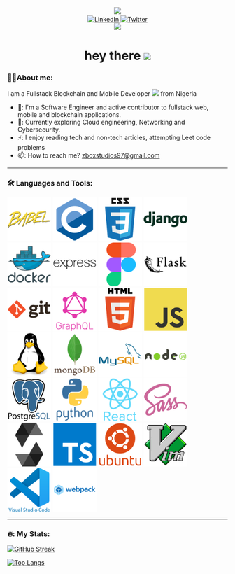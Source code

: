 <div id="header" align="center">
  <img src="https://media.giphy.com/media/qgQUggAC3Pfv687qPC/giphy.gif" width="300" />
  
  <div id="badges">
    <a href="https://www.linkedin.com/in/ebenezer-ononogbu-b1a881257">
      <img src="https://img.shields.io/badge/Linkedin-white?logo=linkedin&logoColor=blue&style=for-the-badge" alt="LinkedIn" />
    </a>
    <a href="https://twitter.com/ceoCodes">
      <img src="https://img.shields.io/badge/Twitter-blue?logo=twitter&logoColor=white&style=for-the-badge" alt="Twitter" />
    </a>
  </div>
  <img src="https://komarev.com/ghpvc/?username=E-Zbox" />
  <h1>
    hey there
    <img src="https://media.giphy.com/media/hvRJCLFzcasrR4ia7z/giphy.gif" width="30px" />
  </h1>
</div>

### 👨‍💻About me:

I am a Fullstack Blockchain and Mobile Developer <img src="https://media.giphy.com/media/WUlplcMpOCEmTGBtBW/giphy.gif" width="30"> from Nigeria

- 🔭: I'm a Software Engineer and active contributor to fullstack web, mobile and blockchain applications.
- 🌱: Currently exploring Cloud engineering, Networking and Cybersecurity.
- ⚡: I enjoy reading tech and non-tech articles, attempting Leet code problems
- 📫: How to reach me? [zboxstudios97@gmail.com](mailto:zboxstudios97@gmail.com)

---

### 🛠️ Languages and Tools:

<div>
  <img src="https://github.com/devicons/devicon/blob/master/icons/babel/babel-original.svg" title="Babel" alt="Babel" width="100" height="100" />
  <img src="https://github.com/devicons/devicon/blob/master/icons/c/c-original.svg" title="C" alt="C" width="100" height="100" />
  <img src="https://github.com/devicons/devicon/blob/master/icons/css3/css3-original-wordmark.svg" title="CSS3" alt="CSS3" width="100" height="100" />
  <img src="https://github.com/devicons/devicon/blob/master/icons/django/django-plain-wordmark.svg" title="Django" alt="Django" width="100" height="100" />
  <img src="https://github.com/devicons/devicon/blob/master/icons/docker/docker-original-wordmark.svg" title="Docker" alt="Docker" width="100" height="100" />
  <img src="https://github.com/devicons/devicon/blob/master/icons/express/express-original-wordmark.svg" title="Express" alt="Express" width="100" height="100" />
  <img src="https://github.com/devicons/devicon/blob/master/icons/figma/figma-original.svg" title="Figma" alt="Figma" width="100" height="100" />
  <img src="https://github.com/devicons/devicon/blob/master/icons/flask/flask-original-wordmark.svg" title="Flask" alt="Flask" width="100" height="100" />
  <img src="https://github.com/devicons/devicon/blob/master/icons/git/git-original-wordmark.svg" title="Git" alt="Git" width="100" height="100" />
  <img src="https://github.com/devicons/devicon/blob/master/icons/graphql/graphql-plain-wordmark.svg" title="GraphQL" alt="GraphQL" width="100" height="100" />
  <img src="https://github.com/devicons/devicon/blob/master/icons/html5/html5-original-wordmark.svg" title="HTML5" alt="HTML5" width="100" height="100" />
  <img src="https://github.com/devicons/devicon/blob/master/icons/javascript/javascript-original.svg" title="JavaScript" alt="JavaScript" width="100" height="100" />
  <img src="https://github.com/devicons/devicon/blob/master/icons/linux/linux-original.svg" title="Linux" alt="Linux" width="100" height="100" />
  <img src="https://github.com/devicons/devicon/blob/master/icons/mongodb/mongodb-original-wordmark.svg" title="MongoDb" alt="MongoDb" width="100" height="100" />
  <img src="https://github.com/devicons/devicon/blob/master/icons/mysql/mysql-original-wordmark.svg" title="MySQL" alt="MySQL" width="100" height="100" />
  <img src="https://github.com/devicons/devicon/blob/master/icons/nodejs/nodejs-original-wordmark.svg" title="NodeJS" alt="NodeJS" width="100" height="100" />
  <img src="https://github.com/devicons/devicon/blob/master/icons/postgresql/postgresql-original-wordmark.svg" title="PostgreSQL" alt="PostgreSQL" width="100" height="100" />
  <img src="https://github.com/devicons/devicon/blob/master/icons/python/python-original-wordmark.svg" title="Python" alt="Python" width="100" height="100" />
  <img src="https://github.com/devicons/devicon/blob/master/icons/react/react-original-wordmark.svg" title="React" alt="React" width="100" height="100" />
  <img src="https://github.com/devicons/devicon/blob/master/icons/sass/sass-original.svg" title="Saas" alt="Saas" width="100" height="100" />
  <img src="https://github.com/devicons/devicon/blob/master/icons/solidity/solidity-original.svg" title="Solidity" alt="Solidity" width="100" height="100" />
  <img src="https://github.com/devicons/devicon/blob/master/icons/typescript/typescript-original.svg" title="TypeScript" alt="TypeScript" width="100" height="100" />
  <img src="https://github.com/devicons/devicon/blob/master/icons/ubuntu/ubuntu-plain-wordmark.svg" title="Ubuntu" alt="Ubuntu" width="100" height="100" />
  <img src="https://github.com/devicons/devicon/blob/master/icons/vim/vim-original.svg" title="Vim" alt="Vim" width="100" height="100" />
  <img src="https://github.com/devicons/devicon/blob/master/icons/vscode/vscode-original-wordmark.svg" title="VsCode" alt="VsCode" width="100" height="100" />
  <img src="https://github.com/devicons/devicon/blob/master/icons/webpack/webpack-original-wordmark.svg" title="Webpack" alt="Webpack" width="100" height="100" />
</div>

---

### 🔥: My Stats:

[![GitHub Streak](https://github-readme-streak-stats.herokuapp.com/?user=E-Zbox&theme=dark&background=000000)](https://git.io/streak-stats)

[![Top Langs](https://github-readme-stats.vercel.app/api/top-langs/?username=E-Zbox)](https://github.com/anuraghazra/github-readme-stats)
